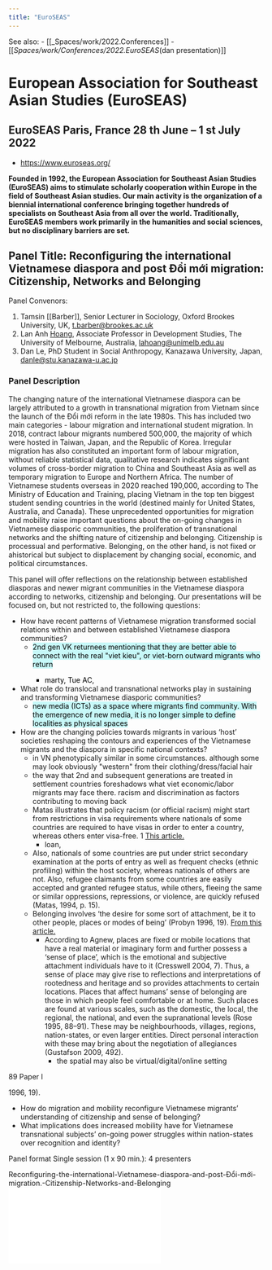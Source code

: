 ```yaml
---
title: "EuroSEAS"
---
```


See also:
	- [[_Spaces/work/2022.Conferences]]
	- [[_Spaces/work/Conferences/2022.EuroSEAS_(dan presentation)]]

# European Association for Southeast Asian Studies (EuroSEAS) 
## EuroSEAS Paris, France 28 th June – 1 st July 2022
- https://www.euroseas.org/

**Founded in 1992, the European Association for Southeast Asian Studies (EuroSEAS) aims to stimulate scholarly cooperation within Europe in the field of Southeast Asian studies. Our main activity is the organization of a biennial international conference bringing together hundreds of specialists on Southeast Asia from all over the world. Traditionally, EuroSEAS members work primarily in the humanities and social sciences, but no disciplinary barriers are set.**

## Panel Title: Reconfiguring the international Vietnamese diaspora and post Đổi mới migration: Citizenship, Networks and Belonging

Panel Convenors:

1. Tamsin [[Barber]], Senior Lecturer in Sociology, Oxford Brookes University, UK, t.barber@brookes.ac.uk
2. Lan Anh [Hoang](005.Authors/Hoang.md), Associate Professor in Development Studies, The University of Melbourne, Australia, lahoang@unimelb.edu.au
3. Dan Le, PhD Student in Social Anthropogy, Kanazawa University, Japan, danle@stu.kanazawa-u.ac.jp

### Panel Description

The changing nature of the international Vietnamese diaspora can be largely attributed to a growth in transnational migration from Vietnam since the launch of the Đổi mới reform in the late 1980s. This has included two main categories - labour migration and international student migration. In 2018, contract labour migrants numbered 500,000, the majority of which were hosted in Taiwan, Japan, and the Republic of Korea. Irregular migration has also constituted an important form of labour migration, without reliable statistical data, qualitative research indicates significant volumes of cross-border migration to China and Southeast Asia as well as temporary migration to Europe and Northern Africa. The number of Vietnamese students overseas in 2020 reached 190,000, according to The Ministry of Education and Training, placing Vietnam in the top ten biggest student sending countries in the world (destined mainly for United States, Australia, and Canada). These unprecedented opportunities for migration and mobility raise important questions about the on-going changes in Vietnamese diasporic communities, the proliferation of transnational networks and the shifting nature of citizenship and belonging. Citizenship is processual and performative. Belonging, on the other hand, is not fixed or ahistorical but subject to displacement by changing social, economic, and political circumstances.

This panel will offer reflections on the relationship between established diasporas and newer migrant communities in the Vietnamese diaspora according to networks, citizenship and belonging. Our presentations will be focused on, but not restricted to, the following questions:

- How have recent patterns of Vietnamese migration transformed social relations within and between established Vietnamese diaspora communities?
	- <mark style="background: #ABF7F7A6;">2nd gen VK returnees mentioning that they are better able to connect with the real "viet kieu", or viet-born outward migrants who return
		- marty, Tue AC, </mark> 
- What role do translocal and transnational networks play in sustaining and transforming Vietnamese diasporic communities?
	- <mark style="background: #ABF7F7A6;">new media (ICTs) as a space where migrants find community. With the emergence of new media, it is no longer simple to define localities as physical spaces</mark> 
- How are the changing policies towards migrants in various ‘host’ societies reshaping the contours and experiences of the Vietnamese migrants and the diaspora in specific national contexts?
	- in VN phenotypically similar in some circumstances. although some may look obviously "western" from their clothing/dress/facial hair
	- the way that 2nd and subsequent generations are treated in settlement countries foreshadows what viet economic/labor migrants may face there. racism and discrimination as factors contributing to moving back
	- Matas illustrates that policy racism (or official racism) might start from restrictions in visa requirements where nationals of some countries are required to have visas in order to enter a country, whereas others enter visa-free. 1 [This article.](https://journals.sagepub.com/doi/abs/10.1177/0021934716680323)
		- loan, 
	- Also, nationals of some countries are put under strict secondary examination at the ports of entry as well as frequent checks (ethnic profiling) within the host society, whereas nationals of others are not. Also, refugee claimants from some countries are easily accepted and granted refugee status, while others, fleeing the same or similar oppressions, repressions, or violence, are quickly refused (Matas, 1994, p. 15).
	- Belonging involves ‘the desire for some sort of attachment, be it to other people, places or modes of being’ (Probyn 1996, 19). [From this article.](https://www.zora.uzh.ch/id/eprint/152936/1/152936.pdf)
		- According to Agnew, places are fixed or mobile locations that have a real material or imaginary form and further possess a ‘sense of place’, which is the emotional and subjective attachment individuals have to it (Cresswell 2004, 7). Thus, a sense of place may give rise to reflections and interpretations of rootedness and heritage and so provides attachments to certain locations. Places that affect humans’ sense of belonging are those in which people feel comfortable or at home. Such places are found at various scales, such as the domestic, the local, the regional, the national, and even the supranational levels (Rose 1995, 88–91). These may be neighbourhoods, villages, regions, nation-states, or even larger entities. Direct personal interaction with these may bring about the negotiation of allegiances (Gustafson 2009, 492).
			- the spatial may also be virtual/digital/online setting

89 Paper I

1996, 19).
- How do migration and mobility reconfigure Vietnamese migrants’ understanding of citizenship and sense of belonging?
- What implications does increased mobility have for Vietnamese transnational subjects’ on-going power struggles within nation-states over recognition and identity?

Panel format Single session (1 x 90 min.): 4 presenters

Reconfiguring-the-international-Vietnamese-diaspora-and-post-Đổi-mới-migration.-Citizenship-Networks-and-Belonging![](Attachments/PDFs/Reconfiguring-the-international-Vietnamese-diaspora-and-post-Đổi-mới-migration.-Citizenship-Networks-and-Belonging%201.pdf)